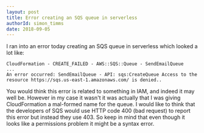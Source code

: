 ```yaml
---
layout: post
title: Error creating an SQS queue in serverless
authorId: simon_timms
date: 2018-09-05
---
```


I ran into an error today creating an SQS queue in serverless which looked a lot like: 

```
CloudFormation - CREATE_FAILED - AWS::SQS::Queue - SendEmailQueue
...
An error occurred: SendEmailQueue - API: sqs:CreateQueue Access to the resource https://sqs.us-east-1.amazonaws.com/ is denied..
```

You would think this error is related to something in IAM, and indeed it may well be. However in my case it wasn't it was actually that I was giving CloudFormation a mal-formed name for the queue. I would like to think that the developers of SQS would use HTTP code 400 (bad request) to report this error but instead they use 403. So keep in mind that even though it looks like a permissions problem it might be a syntax error.